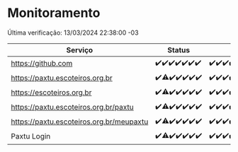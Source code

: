 # Monitoramento

Última verificação: 13/03/2024 22:38:00 -03

|Serviço|Status|Últimas 24h|
|---|---|---|
|https://github.com|<span title="2024-03-07: OK=24">✔️</span><span title="2024-03-08: OK=24">✔️</span><span title="2024-03-09: OK=24">✔️</span><span title="2024-03-10: OK=24">✔️</span><span title="2024-03-11: OK=24">✔️</span><span title="2024-03-12: OK=24">✔️</span><span title="2024-03-13: OK=1">✔️</span>|<span title="12/03/2024 22:41:00 -03 : 200">✔️</span><span title="12/03/2024 23:15:00 -03 : 200">✔️</span><span title="13/03/2024 00:08:00 -03 : 200">✔️</span><span title="13/03/2024 01:07:00 -03 : 200">✔️</span><span title="13/03/2024 02:07:00 -03 : 200">✔️</span><span title="13/03/2024 03:08:00 -03 : 200">✔️</span><span title="13/03/2024 04:05:00 -03 : 200">✔️</span><span title="13/03/2024 05:08:00 -03 : 200">✔️</span><span title="13/03/2024 06:07:00 -03 : 200">✔️</span><span title="13/03/2024 07:06:00 -03 : 200">✔️</span><span title="13/03/2024 08:07:00 -03 : 200">✔️</span><span title="13/03/2024 09:11:00 -03 : 200">✔️</span><span title="13/03/2024 10:05:00 -03 : 200">✔️</span><span title="13/03/2024 11:06:00 -03 : 200">✔️</span><span title="13/03/2024 14:06:00 -03 : 200">✔️</span><span title="13/03/2024 15:07:00 -03 : 200">✔️</span><span title="13/03/2024 16:03:00 -03 : 200">✔️</span><span title="13/03/2024 17:06:00 -03 : 200">✔️</span><span title="13/03/2024 18:04:00 -03 : 200">✔️</span><span title="13/03/2024 19:05:00 -03 : 200">✔️</span><span title="13/03/2024 20:06:00 -03 : 200">✔️</span><span title="13/03/2024 21:29:00 -03 : 200">✔️</span><span title="13/03/2024 22:38:00 -03 : 200">✔️</span>|
|https://paxtu.escoteiros.org.br|<span title="2024-03-07: OK=24">✔️</span><span title="2024-03-08: OK=23, Falhas=1">⚠️</span><span title="2024-03-09: OK=24">✔️</span><span title="2024-03-10: OK=24">✔️</span><span title="2024-03-11: OK=24">✔️</span><span title="2024-03-12: OK=24">✔️</span><span title="2024-03-13: OK=1">✔️</span>|<span title="12/03/2024 22:41:00 -03 : 200">✔️</span><span title="12/03/2024 23:15:00 -03 : 200">✔️</span><span title="13/03/2024 00:08:00 -03 : 200">✔️</span><span title="13/03/2024 01:07:00 -03 : 200">✔️</span><span title="13/03/2024 02:07:00 -03 : 200">✔️</span><span title="13/03/2024 03:08:00 -03 : 200">✔️</span><span title="13/03/2024 04:05:00 -03 : 200">✔️</span><span title="13/03/2024 05:08:00 -03 : 200">✔️</span><span title="13/03/2024 06:07:00 -03 : 200">✔️</span><span title="13/03/2024 07:06:00 -03 : 200">✔️</span><span title="13/03/2024 08:07:00 -03 : 200">✔️</span><span title="13/03/2024 09:11:00 -03 : 200">✔️</span><span title="13/03/2024 10:05:00 -03 : 200">✔️</span><span title="13/03/2024 11:06:00 -03 : 200">✔️</span><span title="13/03/2024 14:06:00 -03 : 200">✔️</span><span title="13/03/2024 15:07:00 -03 : 200">✔️</span><span title="13/03/2024 16:03:00 -03 : 200">✔️</span><span title="13/03/2024 17:06:00 -03 : 200">✔️</span><span title="13/03/2024 18:04:00 -03 : 200">✔️</span><span title="13/03/2024 19:05:00 -03 : 200">✔️</span><span title="13/03/2024 20:06:00 -03 : 200">✔️</span><span title="13/03/2024 21:29:00 -03 : 200">✔️</span><span title="13/03/2024 22:38:00 -03 : 200">✔️</span>|
|https://escoteiros.org.br|<span title="2024-03-07: OK=24">✔️</span><span title="2024-03-08: OK=23, Falhas=1">⚠️</span><span title="2024-03-09: OK=24">✔️</span><span title="2024-03-10: OK=24">✔️</span><span title="2024-03-11: OK=24">✔️</span><span title="2024-03-12: OK=24">✔️</span><span title="2024-03-13: OK=1">✔️</span>|<span title="12/03/2024 22:41:00 -03 : 200">✔️</span><span title="12/03/2024 23:15:00 -03 : 200">✔️</span><span title="13/03/2024 00:08:00 -03 : 200">✔️</span><span title="13/03/2024 01:07:00 -03 : 200">✔️</span><span title="13/03/2024 02:07:00 -03 : 200">✔️</span><span title="13/03/2024 03:08:00 -03 : 200">✔️</span><span title="13/03/2024 04:05:00 -03 : 200">✔️</span><span title="13/03/2024 05:08:00 -03 : 200">✔️</span><span title="13/03/2024 06:07:00 -03 : 200">✔️</span><span title="13/03/2024 07:06:00 -03 : 200">✔️</span><span title="13/03/2024 08:07:00 -03 : 200">✔️</span><span title="13/03/2024 09:11:00 -03 : 200">✔️</span><span title="13/03/2024 10:05:00 -03 : 200">✔️</span><span title="13/03/2024 11:06:00 -03 : 200">✔️</span><span title="13/03/2024 14:06:00 -03 : 200">✔️</span><span title="13/03/2024 15:07:00 -03 : 200">✔️</span><span title="13/03/2024 16:03:00 -03 : 200">✔️</span><span title="13/03/2024 17:06:00 -03 : 200">✔️</span><span title="13/03/2024 18:04:00 -03 : 200">✔️</span><span title="13/03/2024 19:05:00 -03 : 200">✔️</span><span title="13/03/2024 20:06:00 -03 : 200">✔️</span><span title="13/03/2024 21:29:00 -03 : 200">✔️</span><span title="13/03/2024 22:38:00 -03 : 200">✔️</span>|
|https://paxtu.escoteiros.org.br/paxtu|<span title="2024-03-07: OK=24">✔️</span><span title="2024-03-08: OK=23, Falhas=1">⚠️</span><span title="2024-03-09: OK=24">✔️</span><span title="2024-03-10: OK=24">✔️</span><span title="2024-03-11: OK=24">✔️</span><span title="2024-03-12: OK=24">✔️</span><span title="2024-03-13: OK=1">✔️</span>|<span title="12/03/2024 22:41:00 -03 : 200">✔️</span><span title="12/03/2024 23:15:00 -03 : 200">✔️</span><span title="13/03/2024 00:08:00 -03 : 200">✔️</span><span title="13/03/2024 01:07:00 -03 : 200">✔️</span><span title="13/03/2024 02:07:00 -03 : 200">✔️</span><span title="13/03/2024 03:08:00 -03 : 200">✔️</span><span title="13/03/2024 04:05:00 -03 : 200">✔️</span><span title="13/03/2024 05:08:00 -03 : 200">✔️</span><span title="13/03/2024 06:07:00 -03 : 200">✔️</span><span title="13/03/2024 07:06:00 -03 : 200">✔️</span><span title="13/03/2024 08:07:00 -03 : 200">✔️</span><span title="13/03/2024 09:11:00 -03 : 200">✔️</span><span title="13/03/2024 10:05:00 -03 : 200">✔️</span><span title="13/03/2024 11:06:00 -03 : 200">✔️</span><span title="13/03/2024 14:06:00 -03 : 200">✔️</span><span title="13/03/2024 15:07:00 -03 : 200">✔️</span><span title="13/03/2024 16:03:00 -03 : 200">✔️</span><span title="13/03/2024 17:06:00 -03 : 200">✔️</span><span title="13/03/2024 18:04:00 -03 : 200">✔️</span><span title="13/03/2024 19:05:00 -03 : 200">✔️</span><span title="13/03/2024 20:06:00 -03 : 200">✔️</span><span title="13/03/2024 21:29:00 -03 : 200">✔️</span><span title="13/03/2024 22:38:00 -03 : 200">✔️</span>|
|https://paxtu.escoteiros.org.br/meupaxtu|<span title="2024-03-07: OK=24">✔️</span><span title="2024-03-08: OK=23, Falhas=1">⚠️</span><span title="2024-03-09: OK=24">✔️</span><span title="2024-03-10: OK=24">✔️</span><span title="2024-03-11: OK=24">✔️</span><span title="2024-03-12: OK=24">✔️</span><span title="2024-03-13: OK=1">✔️</span>|<span title="12/03/2024 22:41:00 -03 : 200">✔️</span><span title="12/03/2024 23:15:00 -03 : 200">✔️</span><span title="13/03/2024 00:08:00 -03 : 200">✔️</span><span title="13/03/2024 01:07:00 -03 : 200">✔️</span><span title="13/03/2024 02:07:00 -03 : 200">✔️</span><span title="13/03/2024 03:08:00 -03 : 200">✔️</span><span title="13/03/2024 04:05:00 -03 : 200">✔️</span><span title="13/03/2024 05:08:00 -03 : 200">✔️</span><span title="13/03/2024 06:07:00 -03 : 200">✔️</span><span title="13/03/2024 07:06:00 -03 : 200">✔️</span><span title="13/03/2024 08:07:00 -03 : 200">✔️</span><span title="13/03/2024 09:11:00 -03 : 200">✔️</span><span title="13/03/2024 10:05:00 -03 : 200">✔️</span><span title="13/03/2024 11:06:00 -03 : 200">✔️</span><span title="13/03/2024 14:06:00 -03 : 200">✔️</span><span title="13/03/2024 15:07:00 -03 : 200">✔️</span><span title="13/03/2024 16:03:00 -03 : 200">✔️</span><span title="13/03/2024 17:06:00 -03 : 200">✔️</span><span title="13/03/2024 18:04:00 -03 : 200">✔️</span><span title="13/03/2024 19:05:00 -03 : 200">✔️</span><span title="13/03/2024 20:06:00 -03 : 200">✔️</span><span title="13/03/2024 21:29:00 -03 : 200">✔️</span><span title="13/03/2024 22:38:00 -03 : 200">✔️</span>|
|Paxtu Login|<span title="2024-03-07: OK=24">✔️</span><span title="2024-03-08: OK=23, Falhas=1">⚠️</span><span title="2024-03-09: OK=24">✔️</span><span title="2024-03-10: OK=24">✔️</span><span title="2024-03-11: OK=24">✔️</span><span title="2024-03-12: OK=24">✔️</span><span title="2024-03-13: OK=1">✔️</span>|<span title="12/03/2024 22:41:00 -03 : 200">✔️</span><span title="12/03/2024 23:15:00 -03 : 200">✔️</span><span title="13/03/2024 00:08:00 -03 : 200">✔️</span><span title="13/03/2024 01:07:00 -03 : 200">✔️</span><span title="13/03/2024 02:07:00 -03 : 200">✔️</span><span title="13/03/2024 03:08:00 -03 : 200">✔️</span><span title="13/03/2024 04:05:00 -03 : 200">✔️</span><span title="13/03/2024 05:08:00 -03 : 200">✔️</span><span title="13/03/2024 06:07:00 -03 : 200">✔️</span><span title="13/03/2024 07:06:00 -03 : 200">✔️</span><span title="13/03/2024 08:07:00 -03 : 200">✔️</span><span title="13/03/2024 09:11:00 -03 : 200">✔️</span><span title="13/03/2024 10:05:00 -03 : 200">✔️</span><span title="13/03/2024 11:06:00 -03 : 200">✔️</span><span title="13/03/2024 14:06:00 -03 : 200">✔️</span><span title="13/03/2024 15:07:00 -03 : 200">✔️</span><span title="13/03/2024 16:03:00 -03 : 200">✔️</span><span title="13/03/2024 17:06:00 -03 : 200">✔️</span><span title="13/03/2024 18:04:00 -03 : 200">✔️</span><span title="13/03/2024 19:05:00 -03 : 200">✔️</span><span title="13/03/2024 20:06:00 -03 : 200">✔️</span><span title="13/03/2024 21:29:00 -03 : 200">✔️</span><span title="13/03/2024 22:38:00 -03 : 200">✔️</span>|
